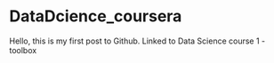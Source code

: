 # DataDcience_coursera
Hello, this is my first post to Github.
Linked to Data Science course 1 - toolbox
